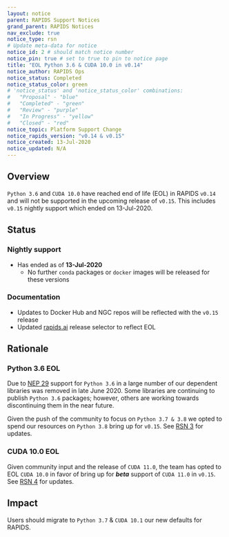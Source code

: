 ```yaml
---
layout: notice
parent: RAPIDS Support Notices
grand_parent: RAPIDS Notices
nav_exclude: true
notice_type: rsn
# Update meta-data for notice
notice_id: 2 # should match notice number
notice_pin: true # set to true to pin to notice page
title: "EOL Python 3.6 & CUDA 10.0 in v0.14"
notice_author: RAPIDS Ops
notice_status: Completed
notice_status_color: green
# 'notice_status' and 'notice_status_color' combinations:
#   "Proposal" - "blue"
#   "Completed" - "green" 
#   "Review" - "purple"
#   "In Progress" - "yellow"
#   "Closed" - "red"
notice_topic: Platform Support Change
notice_rapids_version: "v0.14 & v0.15"
notice_created: 13-Jul-2020
notice_updated: N/A
---
```


## Overview

`Python 3.6` and `CUDA 10.0` have reached end of life (EOL) in RAPIDS `v0.14` and will not be supported in the upcoming release of `v0.15`. This includes `v0.15` nightly support which ended on 13-Jul-2020.

## Status

### Nightly support

- Has ended as of **13-Jul-2020**
  - No further `conda` packages or `docker` images will be released for these versions

### Documentation

- Updates to Docker Hub and NGC repos will be reflected with the `v0.15` release
- Updated [rapids.ai](https://rapids.ai/start#rapids-release-selector) release selector to reflect EOL

## Rationale

### Python 3.6 EOL

Due to [NEP 29](https://numpy.org/neps/nep-0029-deprecation_policy.html) support for `Python 3.6` in a large number of our dependent libraries was removed in late June 2020. Some libraries are continuing to publish `Python 3.6` packages; however, others are working towards discontinuing them in the near future.

Given the push of the community to focus on `Python 3.7 & 3.8` we opted to spend our resources on `Python 3.8` bring up for `v0.15`. See [RSN 3](/notices/rsn0003) for updates.

### CUDA 10.0 EOL

Given community input and the release of `CUDA 11.0`, the team has opted to EOL `CUDA 10.0` in favor of bring up for ***beta*** support of `CUDA 11.0` in `v0.15`. See [RSN 4](/notices/rsn0004) for updates.

## Impact

Users should migrate to `Python 3.7` & `CUDA 10.1` our new defaults for RAPIDS.
